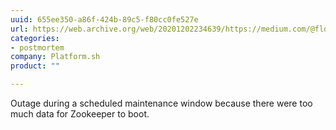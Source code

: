 ```yaml
---
uuid: 655ee350-a86f-424b-89c5-f80cc0fe527e
url: https://web.archive.org/web/20201202234639/https://medium.com/@florian_7764/technical-post-mortem-of-the-august-incident-82ab4c3d6547
categories:
- postmortem
company: Platform.sh
product: ""

---
```


Outage during a scheduled maintenance window because there were too much data for Zookeeper to boot.
